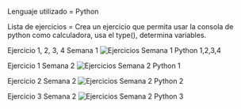 Lenguaje utilizado = Python


Lista de ejercicios = Crea un ejercicio que permita usar la consola de python como calculadora, usa el type(), determina variables.

Ejercicio 1, 2, 3, 4 Semana 1
![Ejercicios Semana 1 Python 1,2,3,4](https://user-images.githubusercontent.com/95838905/175222135-da240104-2114-41b1-935b-a00646fdfe84.PNG)

Ejercicio 1 Semana 2
![Ejercicios Semana 2 Python 1](https://user-images.githubusercontent.com/95838905/175222157-71f3be49-0598-4e89-8cbc-1870aad2084e.PNG)

Ejercicio 2 Semana 2
![Ejercicios Semana 2 Python 2](https://user-images.githubusercontent.com/95838905/175222168-0b0fdec2-b58e-4e5c-9a46-b22f41d00b95.PNG)

Ejercicio 3 Semana 2
![Ejercicios Semana 2 Python 3](https://user-images.githubusercontent.com/95838905/175222180-1172a76e-b144-4e4b-956d-2d57ac0b7a83.PNG) 

